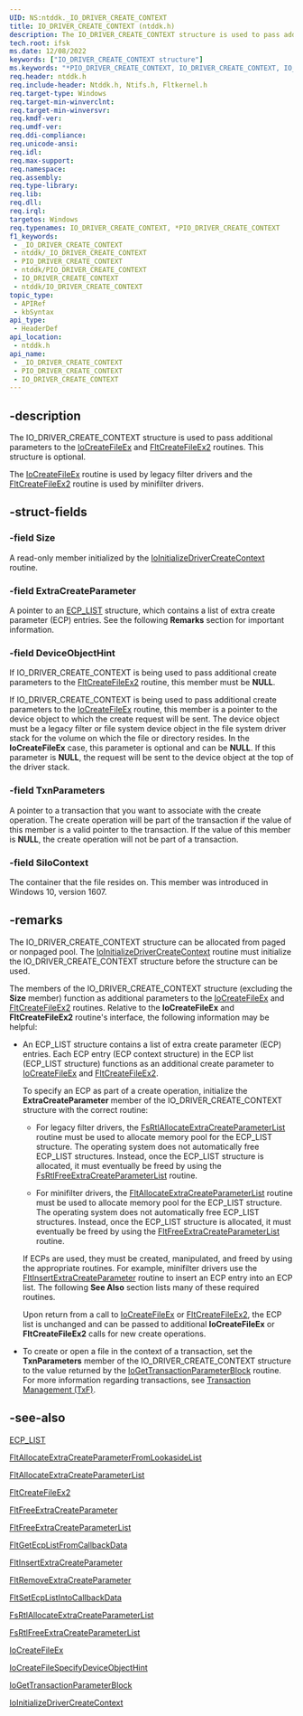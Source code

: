 ```yaml
---
UID: NS:ntddk._IO_DRIVER_CREATE_CONTEXT
title: IO_DRIVER_CREATE_CONTEXT (ntddk.h)
description: The IO_DRIVER_CREATE_CONTEXT structure is used to pass additional parameters to the IoCreateFileEx and FltCreateFileEx2 routines.
tech.root: ifsk
ms.date: 12/08/2022
keywords: ["IO_DRIVER_CREATE_CONTEXT structure"]
ms.keywords: "*PIO_DRIVER_CREATE_CONTEXT, IO_DRIVER_CREATE_CONTEXT, IO_DRIVER_CREATE_CONTEXT structure [Installable File System Drivers], PIO_DRIVER_CREATE_CONTEXT, PIO_DRIVER_CREATE_CONTEXT structure pointer [Installable File System Drivers], _IO_DRIVER_CREATE_CONTEXT, fileinformationstructures_d5939ca3-7c95-4788-bec9-b2d4cc7dd45b.xml, ifsk.io_driver_create_context, ntddk/IO_DRIVER_CREATE_CONTEXT, ntddk/PIO_DRIVER_CREATE_CONTEXT"
req.header: ntddk.h
req.include-header: Ntddk.h, Ntifs.h, Fltkernel.h
req.target-type: Windows
req.target-min-winverclnt:
req.target-min-winversvr: 
req.kmdf-ver: 
req.umdf-ver: 
req.ddi-compliance: 
req.unicode-ansi: 
req.idl: 
req.max-support: 
req.namespace: 
req.assembly: 
req.type-library: 
req.lib: 
req.dll: 
req.irql: 
targetos: Windows
req.typenames: IO_DRIVER_CREATE_CONTEXT, *PIO_DRIVER_CREATE_CONTEXT
f1_keywords:
 - _IO_DRIVER_CREATE_CONTEXT
 - ntddk/_IO_DRIVER_CREATE_CONTEXT
 - PIO_DRIVER_CREATE_CONTEXT
 - ntddk/PIO_DRIVER_CREATE_CONTEXT
 - IO_DRIVER_CREATE_CONTEXT
 - ntddk/IO_DRIVER_CREATE_CONTEXT
topic_type:
 - APIRef
 - kbSyntax
api_type:
 - HeaderDef
api_location:
 - ntddk.h
api_name:
 - _IO_DRIVER_CREATE_CONTEXT
 - PIO_DRIVER_CREATE_CONTEXT
 - IO_DRIVER_CREATE_CONTEXT
---
```


## -description

The IO_DRIVER_CREATE_CONTEXT structure is used to pass additional parameters to the [IoCreateFileEx](/windows-hardware/drivers/ddi/ntddk/nf-ntddk-iocreatefileex) and [FltCreateFileEx2](/windows-hardware/drivers/ddi/fltkernel/nf-fltkernel-fltcreatefileex2) routines. This structure is optional.

The [IoCreateFileEx](/windows-hardware/drivers/ddi/ntddk/nf-ntddk-iocreatefileex) routine is used by legacy filter drivers and the [FltCreateFileEx2](/windows-hardware/drivers/ddi/fltkernel/nf-fltkernel-fltcreatefileex2) routine is used by minifilter drivers.

## -struct-fields

### -field Size

A read-only member initialized by the [IoInitializeDriverCreateContext](/windows-hardware/drivers/ddi/ntddk/nf-ntddk-ioinitializedrivercreatecontext) routine.

### -field ExtraCreateParameter

A pointer to an [ECP_LIST](/previous-versions/windows/hardware/drivers/ff540148(v=vs.85)) structure, which contains a list of extra create parameter (ECP) entries.  See the following **Remarks** section for important information.

### -field DeviceObjectHint

If IO_DRIVER_CREATE_CONTEXT is being used to pass additional create parameters to the [FltCreateFileEx2](/windows-hardware/drivers/ddi/fltkernel/nf-fltkernel-fltcreatefileex2) routine, this member must be **NULL**.

If IO_DRIVER_CREATE_CONTEXT is being used to pass additional create parameters to the [IoCreateFileEx](/windows-hardware/drivers/ddi/ntddk/nf-ntddk-iocreatefileex) routine, this member is a pointer to the device object to which the create request will be sent. The device object must be a legacy filter or file system device object in the file system driver stack for the volume on which the file or directory resides. In the **IoCreateFileEx** case, this parameter is optional and can be **NULL**. If this parameter is **NULL**, the request will be sent to the device object at the top of the driver stack.

### -field TxnParameters

A pointer to a transaction that you want to associate with the create operation. The create operation will be part of the transaction if the value of this member is a valid pointer to the transaction. If the value of this member is **NULL**, the create operation will not be part of a transaction.

### -field SiloContext

The container that the file resides on. This member was introduced in Windows 10, version 1607.

## -remarks

The IO_DRIVER_CREATE_CONTEXT structure can be allocated from paged or nonpaged pool. The [IoInitializeDriverCreateContext](/windows-hardware/drivers/ddi/ntddk/nf-ntddk-ioinitializedrivercreatecontext) routine must initialize the IO_DRIVER_CREATE_CONTEXT structure before the structure can be used.

The members of the IO_DRIVER_CREATE_CONTEXT structure (excluding the **Size** member) function as additional parameters to the [IoCreateFileEx](/windows-hardware/drivers/ddi/ntddk/nf-ntddk-iocreatefileex) and [FltCreateFileEx2](/windows-hardware/drivers/ddi/fltkernel/nf-fltkernel-fltcreatefileex2) routines.  Relative to the **IoCreateFileEx** and **FltCreateFileEx2** routine's interface, the following information may be helpful:

- An ECP_LIST structure contains a list of extra create parameter (ECP) entries.  Each ECP entry (ECP context structure) in the ECP list (ECP_LIST structure) functions as an additional create parameter to [IoCreateFileEx](/windows-hardware/drivers/ddi/ntddk/nf-ntddk-iocreatefileex) and [FltCreateFileEx2](/windows-hardware/drivers/ddi/fltkernel/nf-fltkernel-fltcreatefileex2).

  To specify an ECP as part of a create operation, initialize the **ExtraCreateParameter** member of the IO_DRIVER_CREATE_CONTEXT structure with the correct routine:

  - For legacy filter drivers, the [FsRtlAllocateExtraCreateParameterList](/windows-hardware/drivers/ddi/ntifs/nf-ntifs-fsrtlallocateextracreateparameterlist) routine must be used to allocate memory pool for the ECP_LIST structure.  The operating system does not automatically free ECP_LIST structures. Instead, once the ECP_LIST structure is allocated, it must eventually be freed by using the [FsRtlFreeExtraCreateParameterList](/windows-hardware/drivers/ddi/ntifs/nf-ntifs-fsrtlfreeextracreateparameterlist) routine.

  - For minifilter drivers, the [FltAllocateExtraCreateParameterList](/windows-hardware/drivers/ddi/fltkernel/nf-fltkernel-fltallocateextracreateparameterlist) routine must be used to allocate memory pool for the ECP_LIST structure.  The operating system does not automatically free ECP_LIST structures. Instead, once the ECP_LIST structure is allocated, it must eventually be freed by using the [FltFreeExtraCreateParameterList](/windows-hardware/drivers/ddi/fltkernel/nf-fltkernel-fltfreeextracreateparameterlist) routine.

  If ECPs are used, they must be created, manipulated, and freed by using the appropriate routines.  For example, minifilter drivers use the [FltInsertExtraCreateParameter](/windows-hardware/drivers/ddi/fltkernel/nf-fltkernel-fltinsertextracreateparameter) routine to insert an ECP entry into an ECP list.  The following **See Also** section lists many of these required routines.

  Upon return from a call to [IoCreateFileEx](/windows-hardware/drivers/ddi/ntddk/nf-ntddk-iocreatefileex) or [FltCreateFileEx2](/windows-hardware/drivers/ddi/fltkernel/nf-fltkernel-fltcreatefileex2), the ECP list is unchanged and can be passed to additional **IoCreateFileEx** or **FltCreateFileEx2** calls for new create operations.

- To create or open a file in the context of a transaction, set the **TxnParameters** member of the IO_DRIVER_CREATE_CONTEXT structure to the value returned by the [IoGetTransactionParameterBlock](/windows-hardware/drivers/ddi/ntddk/nf-ntddk-iogettransactionparameterblock) routine.  For more information regarding transactions, see [Transaction Management (TxF)](https://go.microsoft.com/fwlink/p/?linkid=66161).

## -see-also

[ECP_LIST](/previous-versions/windows/hardware/drivers/ff540148(v=vs.85))

[FltAllocateExtraCreateParameterFromLookasideList](/windows-hardware/drivers/ddi/fltkernel/nf-fltkernel-fltallocateextracreateparameterfromlookasidelist)

[FltAllocateExtraCreateParameterList](/windows-hardware/drivers/ddi/fltkernel/nf-fltkernel-fltallocateextracreateparameterlist)

[FltCreateFileEx2](/windows-hardware/drivers/ddi/fltkernel/nf-fltkernel-fltcreatefileex2)

[FltFreeExtraCreateParameter](/windows-hardware/drivers/ddi/fltkernel/nf-fltkernel-fltfreeextracreateparameter)

[FltFreeExtraCreateParameterList](/windows-hardware/drivers/ddi/fltkernel/nf-fltkernel-fltfreeextracreateparameterlist)

[FltGetEcpListFromCallbackData](/windows-hardware/drivers/ddi/fltkernel/nf-fltkernel-fltgetecplistfromcallbackdata)

[FltInsertExtraCreateParameter](/windows-hardware/drivers/ddi/fltkernel/nf-fltkernel-fltinsertextracreateparameter)

[FltRemoveExtraCreateParameter](/windows-hardware/drivers/ddi/fltkernel/nf-fltkernel-fltremoveextracreateparameter)

[FltSetEcpListIntoCallbackData](/windows-hardware/drivers/ddi/fltkernel/nf-fltkernel-fltsetecplistintocallbackdata)

[FsRtlAllocateExtraCreateParameterList](/windows-hardware/drivers/ddi/ntifs/nf-ntifs-fsrtlallocateextracreateparameterlist)

[FsRtlFreeExtraCreateParameterList](/windows-hardware/drivers/ddi/ntifs/nf-ntifs-fsrtlfreeextracreateparameterlist)

[IoCreateFileEx](/windows-hardware/drivers/ddi/ntddk/nf-ntddk-iocreatefileex)

[IoCreateFileSpecifyDeviceObjectHint](/windows-hardware/drivers/ddi/ntddk/nf-ntddk-iocreatefilespecifydeviceobjecthint)

[IoGetTransactionParameterBlock](/windows-hardware/drivers/ddi/ntddk/nf-ntddk-iogettransactionparameterblock)

[IoInitializeDriverCreateContext](/windows-hardware/drivers/ddi/ntddk/nf-ntddk-ioinitializedrivercreatecontext)
